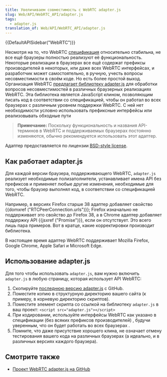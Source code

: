 ```yaml
---
title: Увеличиваем совместимость с WebRTC adapter.js
slug: Web/API/WebRTC_API/adapter.js
tags:
  - adapter.js
translation_of: Web/API/WebRTC_API/adapter.js
---
```


{{DefaultAPISidebar("WebRTC")}}

Несмотря на то, что WebRTC [спецификация](http://www.w3.org/TR/webrtc/) относительно стабильна, не все ещё браузеры полностью реализуют её функциональность. Некоторые реализации в браузерах все ещё содержат префиксы производителей в некоторых, или даже всех WebRTC интерфейсах, и разработчик может самостоятельно, в ручную, учесть вопросы несовместимости в своём коде. Но есть более простой выход. Организация WebRTC [предлагает библиотеку adapter.js](https://github.com/webrtc/adapter/) для обработки вопросов несовместимостей в различных браузерных реализациях WebRTC. Эта библиотека является JavaScript клином, позволяющим писать код в соответствии со спецификацией, чтобы он работал во всех браузерах с различным уровнем поддержки WebRTC. С ней нет необходимости условно использовать префиксные интерфейсы или реализовывать обходные пути

> **Примечание:** Поскольку функциональность и названия API-терминов в WebRTC и поддерживаемых браузерах постоянно изменяются, обычно рекомендуется использовать этот адаптер.

Адаптер предоставляется по лицензии [BSD-style license](https://github.com/webrtc/adapter/blob/master/LICENSE.md).

## Как работает adapter.js

Для каждой версии браузера, поддерживающего WebRTC, `adapter.js` реализует необходимые полизаполнители, устанавливает имена API без префиксов и применяет любые другие изменения, необходимые для того, чтобы браузер выполнял код, в соответствии со спецификацией WebRTC.

Например, в версиях Firefox старше 38 адаптер добавляет свойство {{domxref ("RTCPeerConnection.urls")}}; Firefox изначально не поддерживает это свойство до Firefox 38, а в Chrome адаптер добавляет поддержку API {{jsxref ("Promise")}}, если он отсутствует. Это всего лишь пара примеров. Вот в кратце, какие корректировки производит библиотека.

В настоящее время адаптер WebRTC поддерживает Mozilla Firefox, Google Chrome, Apple Safari и Microsoft Edge.

## Использование adapter.js

Для того чтобы использовать `adapter.js`, вам нужно включить `adapter.js` в любую страницу, которая использует API WebRTC:

1. Скопируйте [последнюю версию adapter.js](https://github.com/webrtc/adapter/tree/master/release) с GitHub.
2. Поместите копию в структурную директорию вашего сайта (к примеру, в корневую директорию скриптов).
3. Поместите элемент скрипта со ссылкой на библиотеку `adapter.js` в ваш проект: `<script src="adapter.js"></script>`
4. При кодировании, используйте интерфейсы WebRTC как указано в спецификации (без всяких префиксов производителей) , будучи уверенным, что он будет работать во всех браузерах .
5. Помните, что даже присутствие хорошего клина, не означает отмену тестирования вашего кода на различных браузерах (а идеально, и в различных версиях каждого браузера).

## Смотрите также

- [Проект WebRTC adapter.js на GitHub](https://github.com/webrtc/adapter)
